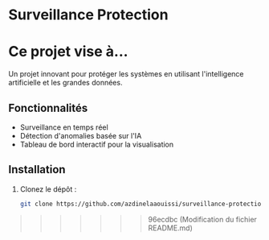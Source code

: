 # Surveillance Protection

Ce projet vise à...
=======

Un projet innovant pour protéger les systèmes en utilisant l'intelligence artificielle et les grandes données.

## Fonctionnalités
- Surveillance en temps réel
- Détection d'anomalies basée sur l'IA
- Tableau de bord interactif pour la visualisation

## Installation
1. Clonez le dépôt :
   ```bash
   git clone https://github.com/azdinelaaouissi/surveillance-protection.git
>>>>>>> 96ecdbc (Modification du fichier README.md)
